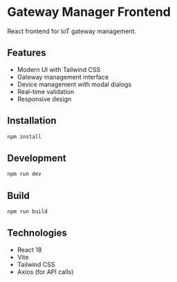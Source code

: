 # Gateway Manager Frontend

React frontend for IoT gateway management.

## Features

- Modern UI with Tailwind CSS
- Gateway management interface
- Device management with modal dialogs
- Real-time validation
- Responsive design

## Installation

```bash
npm install
```

## Development

```bash
npm run dev
```

## Build

```bash
npm run build
```

## Technologies

- React 18
- Vite
- Tailwind CSS
- Axios (for API calls)